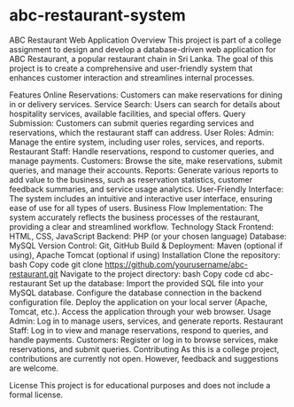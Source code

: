 # abc-restaurant-system
ABC Restaurant Web Application
Overview
This project is part of a college assignment to design and develop a database-driven web application for ABC Restaurant, a popular restaurant chain in Sri Lanka. The goal of this project is to create a comprehensive and user-friendly system that enhances customer interaction and streamlines internal processes.

Features
Online Reservations: Customers can make reservations for dining in or delivery services.
Service Search: Users can search for details about hospitality services, available facilities, and special offers.
Query Submission: Customers can submit queries regarding services and reservations, which the restaurant staff can address.
User Roles:
Admin: Manage the entire system, including user roles, services, and reports.
Restaurant Staff: Handle reservations, respond to customer queries, and manage payments.
Customers: Browse the site, make reservations, submit queries, and manage their accounts.
Reports: Generate various reports to add value to the business, such as reservation statistics, customer feedback summaries, and service usage analytics.
User-Friendly Interface: The system includes an intuitive and interactive user interface, ensuring ease of use for all types of users.
Business Flow Implementation: The system accurately reflects the business processes of the restaurant, providing a clear and streamlined workflow.
Technology Stack
Frontend: HTML, CSS, JavaScript
Backend: PHP (or your chosen language)
Database: MySQL
Version Control: Git, GitHub
Build & Deployment: Maven (optional if using), Apache Tomcat (optional if using)
Installation
Clone the repository:
bash
Copy code
git clone https://github.com/yourusername/abc-restaurant.git
Navigate to the project directory:
bash
Copy code
cd abc-restaurant
Set up the database:
Import the provided SQL file into your MySQL database.
Configure the database connection in the backend configuration file.
Deploy the application on your local server (Apache, Tomcat, etc.).
Access the application through your web browser.
Usage
Admin: Log in to manage users, services, and generate reports.
Restaurant Staff: Log in to view and manage reservations, respond to queries, and handle payments.
Customers: Register or log in to browse services, make reservations, and submit queries.
Contributing
As this is a college project, contributions are currently not open. However, feedback and suggestions are welcome.

License
This project is for educational purposes and does not include a formal license.
